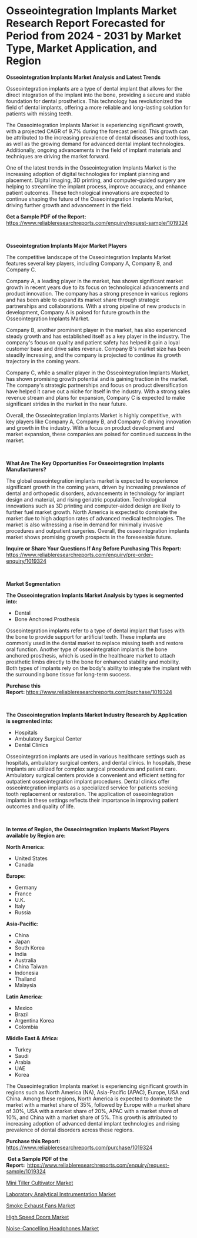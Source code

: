 <p><h1>Osseointegration Implants Market Research Report Forecasted for Period from 2024 -  2031 by Market Type, Market Application, and Region</h1></p><p><strong>Osseointegration Implants Market Analysis and Latest Trends</strong></p>
<p><p>Osseointegration implants are a type of dental implant that allows for the direct integration of the implant into the bone, providing a secure and stable foundation for dental prosthetics. This technology has revolutionized the field of dental implants, offering a more reliable and long-lasting solution for patients with missing teeth.</p><p>The Osseointegration Implants Market is experiencing significant growth, with a projected CAGR of 9.7% during the forecast period. This growth can be attributed to the increasing prevalence of dental diseases and tooth loss, as well as the growing demand for advanced dental implant technologies. Additionally, ongoing advancements in the field of implant materials and techniques are driving the market forward.</p><p>One of the latest trends in the Osseointegration Implants Market is the increasing adoption of digital technologies for implant planning and placement. Digital imaging, 3D printing, and computer-guided surgery are helping to streamline the implant process, improve accuracy, and enhance patient outcomes. These technological innovations are expected to continue shaping the future of the Osseointegration Implants Market, driving further growth and advancement in the field.</p></p>
<p><strong>Get a Sample PDF of the Report:&nbsp;</strong> <a href="https://www.reliableresearchreports.com/enquiry/request-sample/1019324">https://www.reliableresearchreports.com/enquiry/request-sample/1019324</a></p>
<p>&nbsp;</p>
<p><strong>Osseointegration Implants Major Market Players</strong></p>
<p><p>The competitive landscape of the Osseointegration Implants Market features several key players, including Company A, Company B, and Company C. </p><p>Company A, a leading player in the market, has shown significant market growth in recent years due to its focus on technological advancements and product innovation. The company has a strong presence in various regions and has been able to expand its market share through strategic partnerships and collaborations. With a strong pipeline of new products in development, Company A is poised for future growth in the Osseointegration Implants Market.</p><p>Company B, another prominent player in the market, has also experienced steady growth and has established itself as a key player in the industry. The company's focus on quality and patient safety has helped it gain a loyal customer base and drive sales revenue. Company B's market size has been steadily increasing, and the company is projected to continue its growth trajectory in the coming years.</p><p>Company C, while a smaller player in the Osseointegration Implants Market, has shown promising growth potential and is gaining traction in the market. The company's strategic partnerships and focus on product diversification have helped it carve out a niche for itself in the industry. With a strong sales revenue stream and plans for expansion, Company C is expected to make significant strides in the market in the near future.</p><p>Overall, the Osseointegration Implants Market is highly competitive, with key players like Company A, Company B, and Company C driving innovation and growth in the industry. With a focus on product development and market expansion, these companies are poised for continued success in the market.</p></p>
<p>&nbsp;</p>
<p><strong>What Are The Key Opportunities For Osseointegration Implants Manufacturers?</strong></p>
<p><p>The global osseointegration implants market is expected to experience significant growth in the coming years, driven by increasing prevalence of dental and orthopedic disorders, advancements in technology for implant design and material, and rising geriatric population. Technological innovations such as 3D printing and computer-aided design are likely to further fuel market growth. North America is expected to dominate the market due to high adoption rates of advanced medical technologies. The market is also witnessing a rise in demand for minimally invasive procedures and outpatient surgeries. Overall, the osseointegration implants market shows promising growth prospects in the foreseeable future.</p></p>
<p><strong>Inquire or Share Your Questions If Any Before Purchasing This Report:</strong> <a href="https://www.reliableresearchreports.com/enquiry/pre-order-enquiry/1019324">https://www.reliableresearchreports.com/enquiry/pre-order-enquiry/1019324</a></p>
<p>&nbsp;</p>
<p><strong>Market Segmentation</strong></p>
<p><strong>The Osseointegration Implants Market Analysis by types is segmented into:</strong></p>
<p><ul><li>Dental</li><li>Bone Anchored Prosthesis</li></ul></p>
<p><p>Osseointegration implants refer to a type of dental implant that fuses with the bone to provide support for artificial teeth. These implants are commonly used in the dental market to replace missing teeth and restore oral function. Another type of osseointegration implant is the bone anchored prosthesis, which is used in the healthcare market to attach prosthetic limbs directly to the bone for enhanced stability and mobility. Both types of implants rely on the body's ability to integrate the implant with the surrounding bone tissue for long-term success.</p></p>
<p><strong>Purchase this Report:&nbsp;</strong><a href="https://www.reliableresearchreports.com/purchase/1019324">https://www.reliableresearchreports.com/purchase/1019324</a></p>
<p>&nbsp;</p>
<p><strong>The Osseointegration Implants Market Industry Research by Application is segmented into:</strong></p>
<p><ul><li>Hospitals</li><li>Ambulatory Surgical Center</li><li>Dental Clinics</li></ul></p>
<p><p>Osseointegration implants are used in various healthcare settings such as hospitals, ambulatory surgical centers, and dental clinics. In hospitals, these implants are utilized for complex surgical procedures and patient care. Ambulatory surgical centers provide a convenient and efficient setting for outpatient osseointegration implant procedures. Dental clinics offer osseointegration implants as a specialized service for patients seeking tooth replacement or restoration. The application of osseointegration implants in these settings reflects their importance in improving patient outcomes and quality of life.</p></p>
<p>&nbsp;</p>
<p><strong>In terms of Region, the Osseointegration Implants Market Players available by Region are:</strong></p>
<p>
    <p> <strong> North America: </strong>
        <ul>
            <li>United States</li>
            <li>Canada</li>
        </ul>
        </p> 
    <p> <strong> Europe: </strong>
        <ul>
            <li>Germany</li>
            <li>France</li>
            <li>U.K.</li>
            <li>Italy</li>
            <li>Russia</li>
        </ul>
        </p> 
    <p> <strong> Asia-Pacific: </strong>
        <ul>
            <li>China</li>
            <li>Japan</li>
            <li>South Korea</li>
            <li>India</li>
            <li>Australia</li>
            <li>China Taiwan</li>
            <li>Indonesia</li>
            <li>Thailand</li>
            <li>Malaysia</li>
        </ul>
        </p> 
    <p> <strong> Latin America: </strong>
        <ul>
            <li>Mexico</li>
            <li>Brazil</li>
            <li>Argentina Korea</li>
            <li>Colombia</li>
        </ul>
        </p> 
    <p> <strong> Middle East & Africa: </strong>
        <ul>
            <li>Turkey</li>
            <li>Saudi</li>
            <li>Arabia</li>
            <li>UAE</li>
            <li>Korea</li>
        </ul>
    </p>
    </p>
<p><p>The Osseointegration Implants market is experiencing significant growth in regions such as North America (NA), Asia-Pacific (APAC), Europe, USA and China. Among these regions, North America is expected to dominate the market with a market share of 35%, followed by Europe with a market share of 30%, USA with a market share of 20%, APAC with a market share of 10%, and China with a market share of 5%. This growth is attributed to increasing adoption of advanced dental implant technologies and rising prevalence of dental disorders across these regions.</p></p>
<p><strong>Purchase this Report: </strong><a href="https://www.reliableresearchreports.com/purchase/1019324">https://www.reliableresearchreports.com/purchase/1019324</a></p>
<p>&nbsp;<strong>Get a Sample PDF of the Report:&nbsp;&nbsp;</strong><a href="https://www.reliableresearchreports.com/enquiry/request-sample/1019324">https://www.reliableresearchreports.com/enquiry/request-sample/1019324</a></p>
<p><strong></strong></p>
<p><p><a href="https://medium.com/@cleocarroll2022/mini-tiller-cultivator-market-report-reveals-the-latest-trends-and-growth-opportunities-of-this-832955045e94">Mini Tiller Cultivator Market</a></p><p><a href="https://github.com/bmorecock/Market-Research-Report-List-1/blob/main/laboratory-analytical-instrumentation-market.md">Laboratory Analytical Instrumentation Market</a></p><p><a href="https://medium.com/@cleocarroll2022/smoke-exhaust-fans-market-insights-into-market-cagr-market-trends-and-growth-strategies-2632029e6bd7">Smoke Exhaust Fans Market</a></p><p><a href="https://medium.com/@cleocarroll2022/high-speed-doors-market-analysis-and-sze-forecasted-for-period-from-2024-to-2031-58512d3ab1f5">High Speed Doors Market</a></p><p><a href="https://github.com/Krish2023na/Market-Research-Report-List-3/blob/main/noise-cancelling-headphones-market.md">Noise-Cancelling Headphones Market</a></p></p>